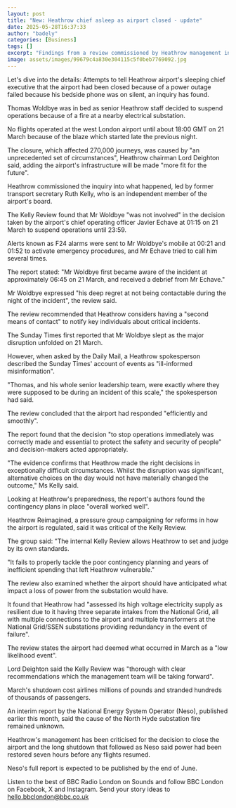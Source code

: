 ```yaml
---
layout: post
title: "New: Heathrow chief asleep as airport closed - update"
date: 2025-05-28T16:37:33
author: "badely"
categories: [Business]
tags: []
excerpt: "Findings from a review commissioned by Heathrow management into March's power cut are published."
image: assets/images/99679c4a830e304115c5f0beb7769092.jpg
---
```


Let's dive into the details: Attempts to tell Heathrow airport's sleeping chief executive that the airport had been closed because of a power outage failed because his bedside phone was on silent, an inquiry has found.

Thomas Woldbye was in bed as senior Heathrow staff decided to suspend operations because of a fire at a nearby electrical substation.

No flights operated at the west London airport until about 18:00 GMT on 21 March because of the blaze which started late the previous night.

The closure, which affected 270,000 journeys, was caused by "an unprecedented set of circumstances", Heathrow chairman Lord Deighton said, adding the airport's infrastructure will be made "more fit for the future".

Heathrow commissioned the inquiry into what happened, led by former transport secretary Ruth Kelly, who is an independent member of the airport's board.

The Kelly Review found that Mr Woldbye "was not involved" in the decision taken by the airport's chief operating officer Javier Echave at 01:15 on 21 March to suspend operations until 23:59.

Alerts known as F24 alarms were sent to Mr Woldbye's mobile at 00:21 and 01:52 to activate emergency procedures, and Mr Echave tried to call him several times.

The report stated: "Mr Woldbye first became aware of the incident at approximately 06:45 on 21 March, and received a debrief from Mr Echave."

Mr Woldbye expressed "his deep regret at not being contactable during the night of the incident", the review said.

The review recommended that Heathrow considers having a "second means of contact" to notify key individuals about critical incidents.

The Sunday Times first reported that Mr Woldbye slept as the major disruption unfolded on 21 March.

However, when asked by the Daily Mail, a Heathrow spokesperson described the Sunday Times' account of events as "ill-informed misinformation". 

"Thomas, and his whole senior leadership team, were exactly where they were supposed to be during an incident of this scale," the spokesperson had said.

The review concluded that the airport had responded "efficiently and smoothly". 

The report found that the decision "to stop operations immediately was correctly made and essential to protect the safety and security of people" and decision-makers acted appropriately. 

"The evidence confirms that Heathrow made the right decisions in exceptionally difficult circumstances. Whilst the disruption was significant, alternative choices on the day would not have materially changed the outcome," Ms Kelly said.

Looking at Heathrow's preparedness, the report's authors found the contingency plans in place "overall worked well".

Heathrow Reimagined, a pressure group campaigning for reforms in how the airport is regulated, said it was critical of the Kelly Review.

The group said: "The internal Kelly Review allows Heathrow to set and judge by its own standards.

"It fails to properly tackle the poor contingency planning and years of inefficient spending that left Heathrow vulnerable."

The review also examined whether the airport should have anticipated what impact a loss of power from the substation would have. 

It found that Heathrow had "assessed its high voltage electricity supply as resilient due to it having three separate intakes from the National Grid, all with multiple connections to the airport and multiple transformers at the National Grid/SSEN substations providing redundancy in the event of failure".

The review states the airport had deemed what occurred in March as a "low likelihood event".

Lord Deighton said the Kelly Review was "thorough with clear recommendations which the management team will be taking forward". 

March's shutdown cost airlines millions of pounds and stranded hundreds of thousands of passengers.

An interim report by the National Energy System Operator (Neso), published earlier this month, said the cause of the North Hyde substation fire remained unknown. 

Heathrow's management has been criticised for the decision to close the airport and the long shutdown that followed as Neso said power had been restored seven hours before any flights resumed.

Neso's full report is expected to be published by the end of June.

Listen to the best of BBC Radio London on Sounds and follow BBC London on Facebook, X and Instagram. Send your story ideas to hello.bbclondon@bbc.co.uk

